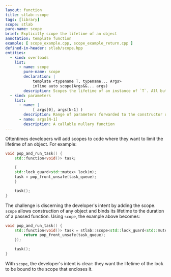 ```yaml
---
layout: function
title: stlab::scope
tags: [library]
scope: stlab
pure-name: scope
brief: Explicitly scope the lifetime of an object
annotation: template function
example: [ scope_example.cpp, scope_example_return.cpp ]
defined-in-header: stlab/scope.hpp
entities:
  - kind: overloads
    list:
      - name: scope
        pure-name: scope
        declaration: |
            template <typename T, typename... Args>
            inline auto scope(Args&&... args)
        description: Scopes the lifetime of an instance of `T`. All but the last parameters are used to construct `T`, while the last parameter is assumed to be a nullary function, and is called. After the nullary function goes out of scope, `T` is destroyed.
  - kind: parameters
    list:
      - name: |
            [ args[0], args[N-1] )
        description: Range of parameters forwarded to the constructor of `T`
      - name: args[N-1]
        description: A callable nullary function
---
```


Oftentimes developers will add scopes to code where they want to limit the lifetime of an object. For example:

~~~c++
void pop_and_run_task() {
    std::function<void()> task;

    {
    std::lock_guard<std::mutex> lock(m);
    task = pop_front_unsafe(task_queue);
    }

    task();
}
~~~

The challenge is discerning the developer's intent by adding the scope. `scope` allows construction of any object and binds its lifetime to the duration of a passed function. Using `scope`, the example above becomes:

~~~c++
void pop_and_run_task() {
    std::function<void()> task = stlab::scope<std::lock_guard<std::mutex>>(m, [&](){
        return pop_front_unsafe(task_queue);
    });

    task();
}
~~~

With `scope`, the developer's intent is clear: they want the lifetime of the lock to be bound to the scope that encloses it.
